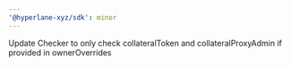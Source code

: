 ```yaml
---
'@hyperlane-xyz/sdk': minor
---
```


Update Checker to only check collateralToken and collateralProxyAdmin if provided in ownerOverrides
